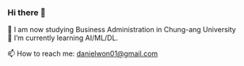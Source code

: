 ### Hi there 👋


🌱 I am now studying Business Administration in Chung-ang University    
🌱 I’m currently learning AI/ML/DL. 

📫 How to reach me: danielwon01@gmail.com

